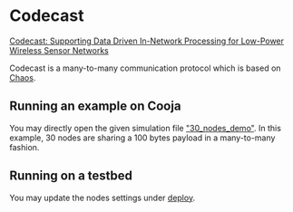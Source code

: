 # Codecast
[Codecast: Supporting Data Driven In-Network Processing for Low-Power Wireless Sensor Networks](https://ieeexplore.ieee.org/abstract/document/8480037)

Codecast is a many-to-many communication protocol which is based on [Chaos](https://dl.acm.org/doi/abs/10.1145/2517351.2517358?casa_token=2snpIVkC5FkAAAAA:IFNpBYaP4iW0VFc00Z_Tp9J3vZHC91oXrwBz7LQdQ6qBW94Xxta9tMCia-OmBkYUyiCtOVQXg3_5Ca4).

## Running an example on Cooja
You may directly open the given simulation file ["30_nodes_demo"](https://github.com/ebramkw/codecast/blob/main/contiki/apps/codecast-test/30_nodes_demo.csc).
In this example, 30 nodes are sharing a 100 bytes payload in a many-to-many fashion.

## Running on a testbed
You may update the nodes settings under [deploy](https://github.com/ebramkw/codecast/tree/main/contiki/core/deploy).